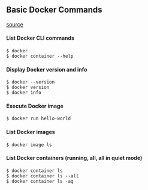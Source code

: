 ## Basic Docker Commands

[source](https://docs.docker.com/get-started/)

#### List Docker CLI commands
`$ docker`  
`$ docker container --help`

#### Display Docker version and info
`$ docker --version`  
`$ docker version`  
`$ docker info`  

#### Execute Docker image
`$ docker run hello-world`

#### List Docker images
`$ docker image ls`

#### List Docker containers (running, all, all in quiet mode)
`$ docker container ls`  
`$ docker container ls --all`  
`$ docker container ls -aq`  
